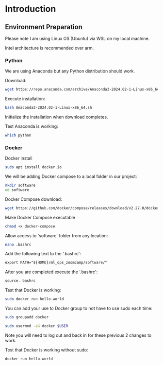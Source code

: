 # Introduction

## Environment Preparation

Please note I am using Linux OS (Ubuntu) via WSL on my local machine. 

Intel architecture is recommended over arm.

### Python

We are using Anaconda but any Python distribution should work.

Download:
```bash
wget https://repo.anaconda.com/archive/Anaconda3-2024.02-1-Linux-x86_64.sh
```

Execute installation:
```bash
bash Anaconda3-2024.02-1-Linux-x86_64.sh
```

Initialize the installation when download completes.

Test Anaconda is working:
```bash
which python
```

### Docker

Docker install
```bash
sudo apt install docker.io
```

We will be adding Docker compose to a local folder in our project:
```bash
mkdir software
cd software
```

Docker Compose download:
```bash
wget https://github.com/docker/compose/releases/download/v2.27.0/docker-compose-linux-x86_64 -O docker-compose
```

Make Docker Compose executable
```bash
chmod +x docker-compose
```

Allow access to 'software' folder from any location:
```bash
nano .bashrc
```

Add the following text to the '.bashrc':
```txt
export PATH="${HOME}/ml_ops_zoomcamp/software/"
```

After you are completed execute the '.bashrc':
```bash
source. bashrc
```

Test that Docker is working:
```bash
sudo docker run hello-world
```

You can add your use to Docker group to not have to use sudo each time:
```bash
sudo groupadd docker
```
```bash
sudo usermod -aG docker $USER
```
Note you will need to log out and back in for these previous 2 changes to work.

Test that Docker is working without sudo:
```bash
docker run hello-world
```
